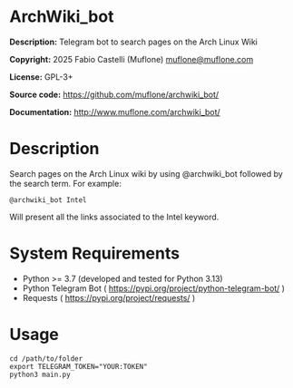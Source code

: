 # ArchWiki_bot

**Description:** Telegram bot to search pages on the Arch Linux Wiki

**Copyright:** 2025 Fabio Castelli (Muflone) <muflone@muflone.com>

**License:** GPL-3+

**Source code:** https://github.com/muflone/archwiki_bot/

**Documentation:** http://www.muflone.com/archwiki_bot/

# Description

Search pages on the Arch Linux wiki by using @archwiki_bot followed
by the search term. For example:

```
@archwiki_bot Intel
```

Will present all the links associated to the Intel keyword.

# System Requirements

* Python >= 3.7 (developed and tested for Python 3.13)
* Python Telegram Bot ( https://pypi.org/project/python-telegram-bot/ )
* Requests ( https://pypi.org/project/requests/ )

# Usage

    cd /path/to/folder
    export TELEGRAM_TOKEN="YOUR:TOKEN"
    python3 main.py

